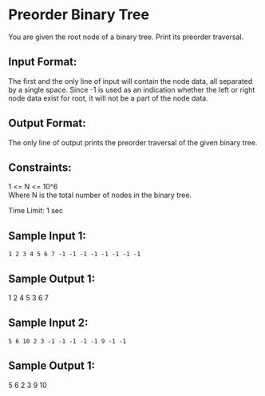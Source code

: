# Preorder Binary Tree

You are given the root node of a binary tree. Print its preorder traversal.  
## Input Format:
  
The first and the only line of input will contain the node data, all separated by a single space. Since -1 is used as an indication whether the left or right node data exist for root, it will not be a part of the node data.  

## Output Format:
  
The only line of output prints the preorder traversal of the given binary tree.  
  
## Constraints:
  
1 <= N <= 10^6  
Where N is the total number of nodes in the binary tree.  
  
Time Limit: 1 sec  
  
## Sample Input 1:  
```
1 2 3 4 5 6 7 -1 -1 -1 -1 -1 -1 -1 -1
```
## Sample Output 1:
  
1 2 4 5 3 6 7  
  
## Sample Input 2:
```  
5 6 10 2 3 -1 -1 -1 -1 -1 9 -1 -1  
```
## Sample Output 1:
  
5 6 2 3 9 10  

